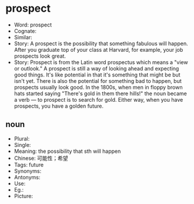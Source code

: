 # prospect

- Word: prospect
- Cognate: 
- Similar: 
- Story: A prospect is the possibility that something fabulous will happen. After you graduate top of your class at Harvard, for example, your job prospects look great.
- Story: Prospect is from the Latin word prospectus which means a "view or outlook." A prospect is still a way of looking ahead and expecting good things. It's like potential in that it's something that might be but isn't yet. There is also the potential for something bad to happen, but prospects usually look good. In the 1800s, when men in floppy brown hats started saying "There's gold in them there hills!" the noun became a verb — to prospect is to search for gold. Either way, when you have prospects, you have a golden future.

## noun

- Plural: 
- Single: 
- Meaning: the possibility that sth will happen
- Chinese: 可能性；希望
- Tags: future
- Synonyms: 
- Antonyms: 
- Use: 
- Eg.: 
- Picture: 

